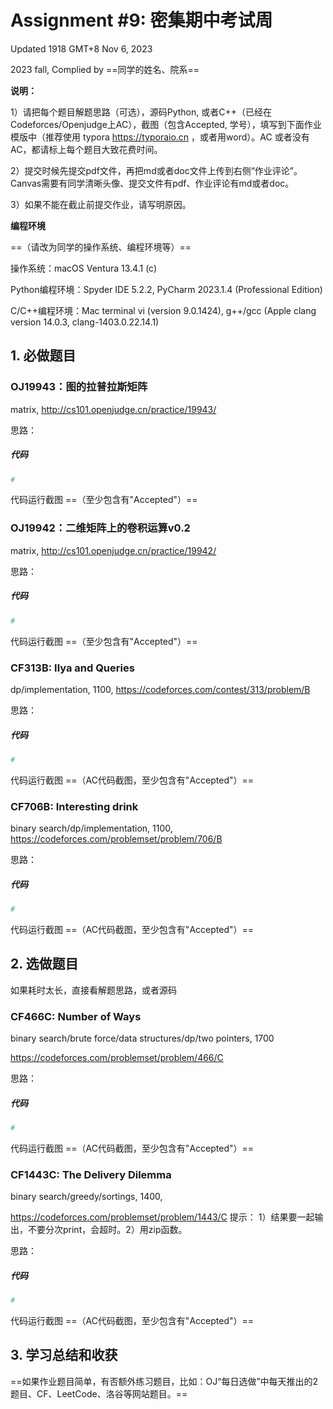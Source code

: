 # Assignment #9: 密集期中考试周

Updated 1918 GMT+8 Nov 6, 2023

2023 fall, Complied by ==同学的姓名、院系==



**说明：**

1）请把每个题目解题思路（可选），源码Python, 或者C++（已经在Codeforces/Openjudge上AC），截图（包含Accepted, 学号），填写到下面作业模版中（推荐使用 typora https://typoraio.cn ，或者用word）。AC 或者没有AC，都请标上每个题目大致花费时间。

2）提交时候先提交pdf文件，再把md或者doc文件上传到右侧“作业评论”。Canvas需要有同学清晰头像、提交文件有pdf、作业评论有md或者doc。

3）如果不能在截止前提交作业，请写明原因。



**编程环境**

==（请改为同学的操作系统、编程环境等）==

操作系统：macOS Ventura 13.4.1 (c)

Python编程环境：Spyder IDE 5.2.2, PyCharm 2023.1.4 (Professional Edition)

C/C++编程环境：Mac terminal vi (version 9.0.1424), g++/gcc (Apple clang version 14.0.3, clang-1403.0.22.14.1)



## 1. 必做题目

### OJ19943：图的拉普拉斯矩阵

matrix, http://cs101.openjudge.cn/practice/19943/



思路：



##### 代码

```python
# 

```



代码运行截图 ==（至少包含有"Accepted"）==





### OJ19942：⼆维矩阵上的卷积运算v0.2

matrix, http://cs101.openjudge.cn/practice/19942/



思路：



##### 代码

```python
# 

```



代码运行截图 ==（至少包含有"Accepted"）==





### CF313B: Ilya and Queries

dp/implementation, 1100, https://codeforces.com/contest/313/problem/B



思路：



##### 代码

```python
# 

```



代码运行截图 ==（AC代码截图，至少包含有"Accepted"）==





### CF706B: Interesting drink

binary search/dp/implementation, 1100, https://codeforces.com/problemset/problem/706/B



思路：



##### 代码

```python
# 

```



代码运行截图 ==（AC代码截图，至少包含有"Accepted"）==





## 2. 选做题目

如果耗时太⻓，直接看解题思路，或者源码

### CF466C: Number of Ways

binary search/brute force/data structures/dp/two pointers, 1700

https://codeforces.com/problemset/problem/466/C



思路：



##### 代码

```python
# 

```



代码运行截图 ==（AC代码截图，至少包含有"Accepted"）==





### CF1443C: The Delivery Dilemma

binary search/greedy/sortings, 1400,

https://codeforces.com/problemset/problem/1443/C
提示： 1）结果要⼀起输出，不要分次print，会超时。2）⽤zip函数。



思路：



##### 代码

```python
# 

```



代码运行截图 ==（AC代码截图，至少包含有"Accepted"）==





## 3. 学习总结和收获

==如果作业题目简单，有否额外练习题目，比如：OJ“每日选做”中每天推出的2题目、CF、LeetCode、洛谷等网站题目。==





